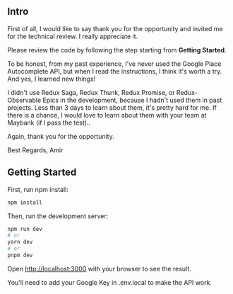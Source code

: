 ## Intro

First of all, I would like to say thank you for the opportunity and invited me for the technical review. I really appreciate it.

Please review the code by following the step starting from  **Getting Started**.

To be honest, from my past experience, I've never used the Google Place Autocomplete API, but when I read the instructions, I think it's worth a try. And yes, I learned new things!

I didn't use Redux Saga, Redux Thunk, Redux Promise, or Redux-Observable Epics in the development, because I hadn't used them in past projects. Less than 3 days to learn about them, it's pretty hard for me. If there is a chance, I would love to learn about them with your team at Maybank (if I pass the test).. 

Again, thank you for the opportunity.

Best Regards,
Amir

## Getting Started

First, run npm install:
```bash
npm install
```

Then, run the development server:

```bash
npm run dev
# or
yarn dev
# or
pnpm dev
```

Open [http://localhost:3000](http://localhost:3000) with your browser to see the result.

You'll need to add your Google Key in .env.local to make the API work.
